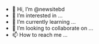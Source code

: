 - 👋 Hi, I’m @newsitebd
- 👀 I’m interested in ...
- 🌱 I’m currently learning ...
- 💞️ I’m looking to collaborate on ...
- 📫 How to reach me ...

<!---
newsitebd/newsitebd is a ✨ special ✨ repository because its `README.md` (this file) appears on your GitHub profile.
You can click the Preview link to take a look at your changes.
--->
